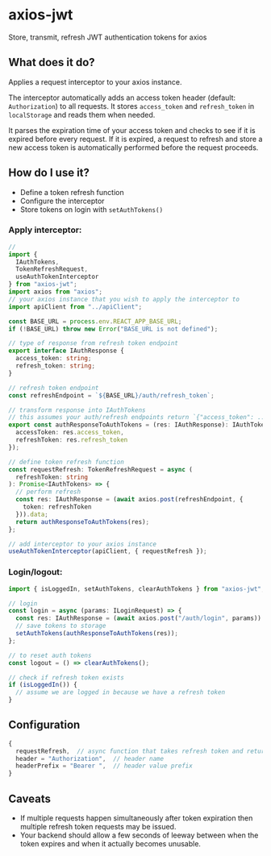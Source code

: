 # axios-jwt

Store, transmit, refresh JWT authentication tokens for axios

## What does it do?

Applies a request interceptor to your axios instance.

The interceptor automatically adds an access token header (default: `Authorization`) to all requests.
It stores `access_token` and `refresh_token` in `localStorage` and reads them when needed.

It parses the expiration time of your access token and checks to see if it is expired before every request. If it is expired, a request to
refresh and store a new access token is automatically performed before the request proceeds.

## How do I use it?

- Define a token refresh function
- Configure the interceptor
- Store tokens on login with `setAuthTokens()`

### Apply interceptor:

```typescript
//
import {
  IAuthTokens,
  TokenRefreshRequest,
  useAuthTokenInterceptor
} from "axios-jwt";
import axios from "axios";
// your axios instance that you wish to apply the interceptor to
import apiClient from "../apiClient";

const BASE_URL = process.env.REACT_APP_BASE_URL;
if (!BASE_URL) throw new Error("BASE_URL is not defined");

// type of response from refresh token endpoint
export interface IAuthResponse {
  access_token: string;
  refresh_token: string;
}

// refresh token endpoint
const refreshEndpoint = `${BASE_URL}/auth/refresh_token`;

// transform response into IAuthTokens
// this assumes your auth/refresh endpoints return `{"access_token": ..., "refresh_token": ...}`
export const authResponseToAuthTokens = (res: IAuthResponse): IAuthTokens => ({
  accessToken: res.access_token,
  refreshToken: res.refresh_token
});

// define token refresh function
const requestRefresh: TokenRefreshRequest = async (
  refreshToken: string
): Promise<IAuthTokens> => {
  // perform refresh
  const res: IAuthResponse = (await axios.post(refreshEndpoint, {
    token: refreshToken
  })).data;
  return authResponseToAuthTokens(res);
};

// add interceptor to your axios instance
useAuthTokenInterceptor(apiClient, { requestRefresh });
```

### Login/logout:

```typescript
import { isLoggedIn, setAuthTokens, clearAuthTokens } from "axios-jwt";

// login
const login = async (params: ILoginRequest) => {
  const res: IAuthResponse = (await axios.post("/auth/login", params)).data;
  // save tokens to storage
  setAuthTokens(authResponseToAuthTokens(res));
};

// to reset auth tokens
const logout = () => clearAuthTokens();

// check if refresh token exists
if (isLoggedIn()) {
  // assume we are logged in because we have a refresh token
}
```

## Configuration

```typescript
{
  requestRefresh,  // async function that takes refresh token and returns {accessToken, refreshToken}
  header = "Authorization",  // header name
  headerPrefix = "Bearer ",  // header value prefix
}
```

## Caveats

- If multiple requests happen simultaneously after token expiration then multiple refresh token requests may be issued.
- Your backend should allow a few seconds of leeway between when the token expires and when it actually becomes unusable.
